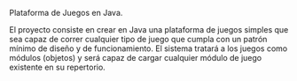 Plataforma de Juegos en Java.

El proyecto consiste en crear en Java una plataforma de juegos simples que sea capaz de correr cualquier tipo de juego que cumpla con un patrón mínimo de diseño y de funcionamiento. El sistema tratará a los juegos como módulos (objetos) y será capaz de cargar cualquier módulo de juego existente en su repertorio.

